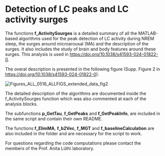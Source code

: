 # Detection of LC peaks and LC activity surges

The functions **f_ActivitySourges** is a detailed summary of all the MATLAB-based algorithms used for the peak detection of LC activity during NREM sleep, the surges around microarousal (MA) and the description of the surges. It also includes the study of brain and body features around these surges. This analysis is used in https://doi.org/10.1038/s41593-024-01822-0.

The overal description is presented in the following figure (Supp. Figure 2 in https://doi.org/10.1038/s41593-024-01822-0).

![Figures_ALL_0516_ALLFIGS_extended_data_fig2](https://github.com/user-attachments/assets/37e79c45-1665-4638-9839-ea9c8bb094f2)

The detailed description of the algorithms are documented inside the f_ActivitySourges function which was also commented at each of the analysis blocks.

The subfunctions **p_GetTau**, **f_GetPeaks** and **f_GetPeakInfo**, are included in the same script and contain their own README. 

The functions **f_ElimMA**, **f_b2Vec**, **f_MGT** and **f_baselineCalculation** are also included in the folder and are necessary for the script to work.

For questions regarding the code computations please contact the members of the Prof. Anita Lüthi laboratory.



